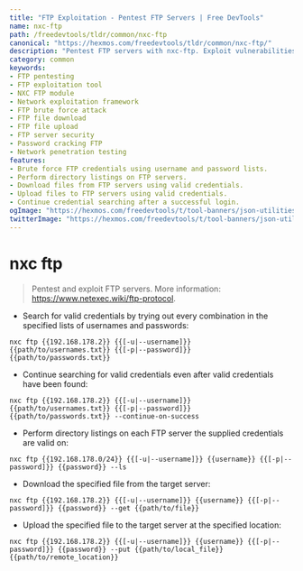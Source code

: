 ```yaml
---
title: "FTP Exploitation - Pentest FTP Servers | Free DevTools"
name: nxc-ftp
path: /freedevtools/tldr/common/nxc-ftp
canonical: "https://hexmos.com/freedevtools/tldr/common/nxc-ftp/"
description: "Pentest FTP servers with nxc-ftp. Exploit vulnerabilities and gain access using credential brute-forcing and file manipulation. Free online tool, no registration required."
category: common
keywords:
- FTP pentesting
- FTP exploitation tool
- NXC FTP module
- Network exploitation framework
- FTP brute force attack
- FTP file download
- FTP file upload
- FTP server security
- Password cracking FTP
- Network penetration testing
features:
- Brute force FTP credentials using username and password lists.
- Perform directory listings on FTP servers.
- Download files from FTP servers using valid credentials.
- Upload files to FTP servers using valid credentials.
- Continue credential searching after a successful login.
ogImage: "https://hexmos.com/freedevtools/t/tool-banners/json-utilities-banner.png"
twitterImage: "https://hexmos.com/freedevtools/t/tool-banners/json-utilities-banner.png"
---
```


# nxc ftp

> Pentest and exploit FTP servers.
> More information: <https://www.netexec.wiki/ftp-protocol>.

- Search for valid credentials by trying out every combination in the specified lists of usernames and passwords:

`nxc ftp {{192.168.178.2}} {{[-u|--username]}} {{path/to/usernames.txt}} {{[-p|--password]}} {{path/to/passwords.txt}}`

- Continue searching for valid credentials even after valid credentials have been found:

`nxc ftp {{192.168.178.2}} {{[-u|--username]}} {{path/to/usernames.txt}} {{[-p|--password]}} {{path/to/passwords.txt}} --continue-on-success`

- Perform directory listings on each FTP server the supplied credentials are valid on:

`nxc ftp {{192.168.178.0/24}} {{[-u|--username]}} {{username}} {{[-p|--password]}} {{password}} --ls`

- Download the specified file from the target server:

`nxc ftp {{192.168.178.2}} {{[-u|--username]}} {{username}} {{[-p|--password]}} {{password}} --get {{path/to/file}}`

- Upload the specified file to the target server at the specified location:

`nxc ftp {{192.168.178.2}} {{[-u|--username]}} {{username}} {{[-p|--password]}} {{password}} --put {{path/to/local_file}} {{path/to/remote_location}}`
